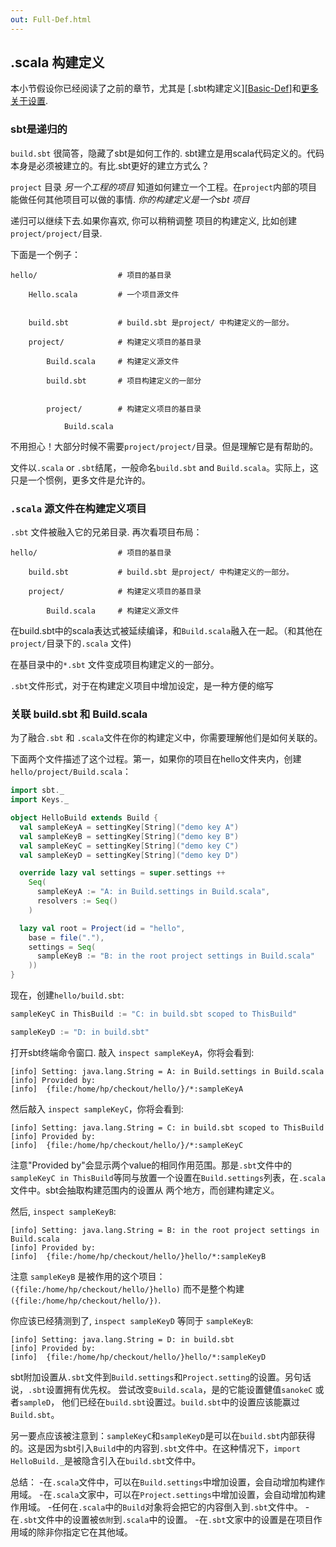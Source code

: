 ```yaml
---
out: Full-Def.html
---
```


  [Basic-Def]: Basic-Def.html
  [More-About-Settings]: More-About-Settings.html
  [Using-Plugins]: Using-Plugins.html

.scala 构建定义
-----------------------

本小节假设你已经阅读了之前的章节，尤其是 [.sbt构建定义][[Basic-Def]]和[更多关于设置][More-About-Settings].

### sbt是递归的

`build.sbt` 很简答，隐藏了sbt是如何工作的. sbt建立是用scala代码定义的。代码本身是必须被建立的。有比.sbt更好的建立方式么？



`project` 目录 *另一个工程的项目* 知道如何建立一个工程。在`project`内部的项目能做任何其他项目可以做的事情. *你的构建定义是一个sbt 项目*

递归可以继续下去.如果你喜欢, 你可以稍稍调整
项目的构建定义, 比如创建
`project/project/`目录.

下面是一个例子：
```
hello/                  # 项目的基目录

    Hello.scala         # 一个项目源文件


    build.sbt           # build.sbt 是project/ 中构建定义的一部分。

    project/            # 构建定义项目的基目录

        Build.scala     # 构建定义源文件

        build.sbt       # 项目构建定义的一部分


        project/        # 构建定义项目的基目录

            Build.scala 
```
不用担心！大部分时候不需要`project/project/`目录。但是理解它是有帮助的。

文件以`.scala` or `.sbt`结尾，一般命名`build.sbt` and `Build.scala`。实际上，这只是一个惯例，更多文件是允许的。

### `.scala` 源文件在构建定义项目

`.sbt` 文件被融入它的兄弟目录. 再次看项目布局：
```
hello/                  # 项目的基目录

    build.sbt           # build.sbt 是project/ 中构建定义的一部分。

    project/            # 构建定义项目的基目录

        Build.scala     # 构建定义源文件

```
在build.sbt中的scala表达式被延续编译，和`Build.scala`融入在一起。（和其他在`project/`目录下的`.scala` 文件)

在基目录中的`*.sbt` 文件变成项目构建定义的一部分。

`.sbt`文件形式，对于在构建定义项目中增加设定，是一种方便的缩写


### 关联 build.sbt 和 Build.scala

为了融合`.sbt` 和 `.scala`文件在你的构建定义中，你需要理解他们是如何关联的。

下面两个文件描述了这个过程。第一，如果你的项目在hello文件夹内，创建`hello/project/Build.scala`：
```scala
import sbt._
import Keys._

object HelloBuild extends Build {
  val sampleKeyA = settingKey[String]("demo key A")
  val sampleKeyB = settingKey[String]("demo key B")
  val sampleKeyC = settingKey[String]("demo key C")
  val sampleKeyD = settingKey[String]("demo key D")

  override lazy val settings = super.settings ++
    Seq(
      sampleKeyA := "A: in Build.settings in Build.scala",
      resolvers := Seq()
    )

  lazy val root = Project(id = "hello",
    base = file("."),
    settings = Seq(
      sampleKeyB := "B: in the root project settings in Build.scala"
    ))
}
```

现在，创建`hello/build.sbt`:

```scala
sampleKeyC in ThisBuild := "C: in build.sbt scoped to ThisBuild"

sampleKeyD := "D: in build.sbt"
```

打开sbt终端命令窗口. 敲入 `inspect sampleKeyA`，你将会看到:

```
[info] Setting: java.lang.String = A: in Build.settings in Build.scala
[info] Provided by:
[info]  {file:/home/hp/checkout/hello/}/*:sampleKeyA
```

然后敲入 `inspect sampleKeyC`，你将会看到:

```
[info] Setting: java.lang.String = C: in build.sbt scoped to ThisBuild
[info] Provided by:
[info]  {file:/home/hp/checkout/hello/}/*:sampleKeyC
```
注意"Provided by"会显示两个value的相同作用范围。那是`.sbt`文件中的`sampleKeyC in ThisBuild`等同与放置一个设置在`Build.settings`列表，在`.scala` 文件中。sbt会抽取构建范围内的设置从
两个地方，而创建构建定义。

然后, `inspect sampleKeyB`:

```
[info] Setting: java.lang.String = B: in the root project settings in Build.scala
[info] Provided by:
[info]  {file:/home/hp/checkout/hello/}hello/*:sampleKeyB
```

注意 `sampleKeyB` 是被作用的这个项目：
`({file:/home/hp/checkout/hello/}hello)` 而不是整个构建
`({file:/home/hp/checkout/hello/})`.

你应该已经猜测到了, `inspect sampleKeyD` 等同于 `sampleKeyB`:

```
[info] Setting: java.lang.String = D: in build.sbt
[info] Provided by:
[info]  {file:/home/hp/checkout/hello/}hello/*:sampleKeyD
```

sbt附加设置从`.sbt`文件到`Build.settings`和`Project.setting`的设置。另句话说，`.sbt`设置拥有优先权。
尝试改变`Build.scala`，是的它能设置健值`sanokeC` 或者`sampleD`，
他们已经在`build.sbt`设置过。`build.sbt`中的设置应该能赢过`Build.sbt`。

另一要点应该被注意到：`sampleKeyC`和`sampleKeyD`是可以在`build.sbt`内部获得的。这是因为sbt引入`Build`中的内容到`.sbt`文件中。在这种情况下，`import HelloBuild._`是被隐含引入在`build.sbt`文件中。

总结：
-在`.scala`文件中，可以在`Build.settings`中增加设置，会自动增加构建作用域。
-在`.scala`文家中，可以在`Project.settings`中增加设置，会自动增加构建作用域。
-任何在`.scala`中的`Build`对象将会把它的内容倒入到`.sbt`文件中。
-在`.sbt`文件中的设置被`依附`到`.scala`中的设置。
-在`.sbt`文家中的设置是在项目作用域的除非你指定它在其他域。







